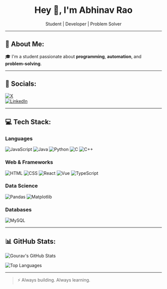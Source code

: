 <h1 align="center">Hey 👋, I'm Abhinav Rao</h1>
<p align="center">Student | Developer | Problem Solver</p>

---

## 🧠 About Me:
🎓 I'm a student passionate about **programming**, **automation**, and **problem-solving**.

---

## 🔗 Socials:
[![X](https://img.shields.io/badge/X-000000?style=for-the-badge&logo=x&logoColor=white)](https://x.com/)  
[![LinkedIn](https://img.shields.io/badge/LinkedIn-blue?style=for-the-badge&logo=linkedin&logoColor=white)](https://linkedin.com/)

---

## 💻 Tech Stack:

### Languages
![JavaScript](https://img.shields.io/badge/-JavaScript-black?style=for-the-badge&logo=javascript)
![Java](https://img.shields.io/badge/-Java-red?style=for-the-badge&logo=java)
![Python](https://img.shields.io/badge/-Python-blue?style=for-the-badge&logo=python)
![C](https://img.shields.io/badge/-C-blue?style=for-the-badge&logo=c)
![C++](https://img.shields.io/badge/-C++-blue?style=for-the-badge&logo=cplusplus)

### Web & Frameworks
![HTML](https://img.shields.io/badge/-HTML-orange?style=for-the-badge&logo=html5)
![CSS](https://img.shields.io/badge/-CSS-blue?style=for-the-badge&logo=css3)
![React](https://img.shields.io/badge/-React-20232a?style=for-the-badge&logo=react)
![Vue](https://img.shields.io/badge/-Vue-4FC08D?style=for-the-badge&logo=vue.js)
![TypeScript](https://img.shields.io/badge/-TypeScript-007ACC?style=for-the-badge&logo=typescript)

### Data Science
![Pandas](https://img.shields.io/badge/-Pandas-150458?style=for-the-badge&logo=pandas)
![Matplotlib](https://img.shields.io/badge/-Matplotlib-ffffff?style=for-the-badge&logo=matplotlib)

### Databases
![MySQL](https://img.shields.io/badge/-MySQL-4479A1?style=for-the-badge&logo=mysql)

---

## 📊 GitHub Stats:
![Gourav's GitHub Stats](https://github-readme-stats.vercel.app/api?username=your-github-username&show_icons=true&theme=github_dark)

![Top Languages](https://github-readme-stats.vercel.app/api/top-langs/?username=your-github-username&layout=compact&theme=github_dark)

---

> ⚡ Always building. Always learning.
